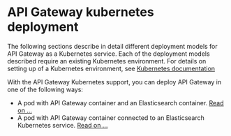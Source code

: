 # API Gateway kubernetes deployment

The following sections describe in detail different deployment models for API Gateway as a Kubernetes service. Each of the deployment models described require an existing Kubernetes environment. For details on setting up of a Kubernetes environment, see [Kubernetes documentation](https://kubernetes.io/docs/home/)

With the API Gateway Kubernetes support, you can deploy API Gateway in one of the following ways:
* A pod with API Gateway container and an Elasticsearch container. [Read on ...](apigw-embedded-elasticsearch)
* A pod with API Gateway container connected to an Elasticsearch Kubernetes service. [Read on ...](apigw-external-elasticsearch)
